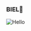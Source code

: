 ### BIEL👋
![Hello](https://user-images.githubusercontent.com/70382532/138322189-2db8df52-9dcb-40a0-88a8-c365466bd33d.gif)
<!--
**bielxt69/bielxt69** is a ✨ _special_ ✨ repository because its `README.md` (this file) appears on your GitHub profile.

Here are some ideas to get you started:

- 🔭 I’m currently working on ...
- 🌱 I’m currently learning ...
- 👯 I’m looking to collaborate on ...
- 🤔 I’m looking for help with ...
- 💬 Ask me about ...
- 📫 How to reach me: ...
- 😄 Pronouns: ...
- ⚡ Fun fact: ...
-->
